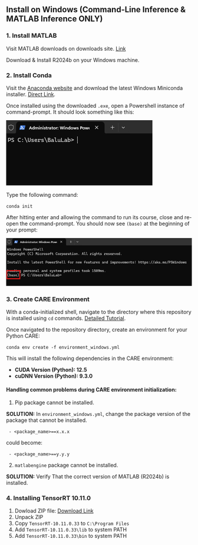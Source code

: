 ## Install on Windows (Command-Line Inference & MATLAB Inference ONLY)

### 1. Install MATLAB
Visit MATLAB downloads on downloads site. [Link](https://www.mathworks.com/downloads/)

Download & Install R2024b on your Windows machine.

### 2. Install Conda
Visit the [Anaconda website](https://www.anaconda.com/download/success) and download the latest Windows Miniconda installer. [Direct Link](https://repo.anaconda.com/miniconda/Miniconda3-latest-Windows-x86_64.exe).

Once installed using the downloaded `.exe`, open a Powershell instance of command-prompt. It should look something like this:

![Powershell Default](images/powershell_default.png)

Type the following command:
```
conda init
```

After hitting enter and allowing the command to run its course, close and re-open the command-prompt. You should now see `(base)` at the beginning of your prompt:

![Powershell Base](images/powershell_base.png)

### 3. Create CARE Environment
With a conda-initialized shell, navigate to the directory where this repository is installed using `cd` commands. [Detailed Tutorial](https://www.lifewire.com/change-directories-in-command-prompt-5185508).

Once navigated to the repository directory, create an environment for your Python CARE:

```
conda env create -f environment_windows.yml
```

This will install the following dependencies in the CARE environment:
 - **CUDA Version (Python): 12.5**
 - **cuDNN Version (Python): 9.3.0**

#### Handling common problems during CARE environment initialization:
1. Pip package cannot be installed.

**SOLUTION:** In `environment_windows.yml`, change the package version of the package that cannot be installed.

```
 - <package_name>==x.x.x
```

could become:

```
 - <package_name>==y.y.y
```

2. `matlabengine` package cannot be installed.

**SOLUTION:** Verify That the correct version of MATLAB (R2024b) is installed.

### 4. Installing TensorRT 10.11.0
1. Dowload ZIP file: [Download Link](https://developer.nvidia.com/downloads/compute/machine-learning/tensorrt/10.11.0/zip/TensorRT-10.11.0.33.Windows.win10.cuda-12.9.zip)
2. Unpack ZIP
3. Copy `TensorRT-10.11.0.33` to `C:\Program Files`
4. Add `TensorRT-10.11.0.33\lib` to system PATH
4. Add `TensorRT-10.11.0.33\bin` to system PATH